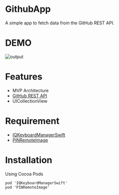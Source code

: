 # GithubApp
A simple app to fetch data from the GitHub REST API.

# DEMO
![output](https://user-images.githubusercontent.com/67818255/131466277-9b7331a6-2c3a-4bb9-8da0-b6cb5ba78546.gif)

# Features
- MVP Architecture
- [GitHub REST API](https://docs.github.com/en/rest)
- UICollectionView

# Requirement
- [IQKeyboardManagerSwift](https://cocoapods.org/pods/IQKeyboardManagerSwift)
- [PINRemoteImage](https://github.com/pinterest/PINRemoteImage)

# Installation
Using Cocoa Pods
```
pod 'IQKeyboardManagerSwift'
pod 'PINRemoteImage'
```
